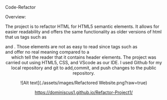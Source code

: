 
Code-Refactor

Overview:

The project is to refactor HTML for HTML5 semantic elements. It allows for easier readability 
and offers the same functionality as older versions of html that us tags such as <div> and <span>.
Those elements are not as easy to read since tags such as <div> and <span>
offer no real meaning compared to a <header> which tell the reader that it contains header elements.
The project was carried out using HTML5, CSS, and VScode as our IDE. I used Github for my local repository
and git to add,commit, and push changes to the public repository.


![Alt text](./assets/images/Refactored Website.png?raw=true)

https://dominiscus1.github.io/Refactor-Project1/